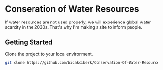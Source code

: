 # Conseration of Water Resources

If water resources are not used properly, we will experience global water scarcity in the 2030s. That's why I'm making a site to inform people.

## Getting Started

Clone the project to your local environment.

```bash
git clone https://github.com/bicakciberk/Conservation-Of-Water-Resources.git
